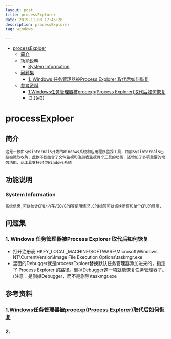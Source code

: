 ```yaml
---
layout: post
title: processExplorer
date: 2019-11-08 17:45:20
description: processExplorer
tag: windows

---
```




- [processExploer](#processexploer)
  - [简介](#简介)
  - [功能说明](#功能说明)
    - [System Information](#system-information)
  - [问题集](#问题集)
    - [1. Windows 任务管理器被Process Explorer 取代后如何恢复](#1-windows-任务管理器被process-explorer-取代后如何恢复)
  - [参考资料](#参考资料)
    - [1.Windows任务管理器被procexp(Process Explorer)取代后如何恢复](#1windows任务管理器被procexpprocess-explorer取代后如何恢复)
    - [2.[]()](#2)

# processExploer
## 简介
    这是一款由Sysinternals开发的Windows系统和应用程序监视工具，目前Sysinternals已经被微软收购，此款不仅结合了文件监视和注册表监视两个工具的功能，还增加了多项重要的增强功能，此工具支持64位Windows系统
## 功能说明
### System Information
    系统信息,可以统计CPU/内存/IO/GPU等使用情况,CPU标签可以切换所有和单个CPU的显示.

## 问题集
### 1. Windows 任务管理器被Process Explorer 取代后如何恢复
+ 打开注册表:HKEY_LOCAL_MACHINE\SOFTWARE\Microsoft\Windows NT\CurrentVersion\Image File Execution Options\taskmgr.exe
+ 里面的Debugger就是processExploer替换默认任务管理器添加进来的，指定了 Process Explorer 的路径。删掉Debugger这一项就能恢复任务管理器了。(注意：是删掉Debugger，而不是删除)taskmgr.exe

## 参考资料
### 1.[Windows任务管理器被procexp(Process Explorer)取代后如何恢复](https://blog.csdn.net/pijianzhirui/article/details/83592596)
### 2.[]()
